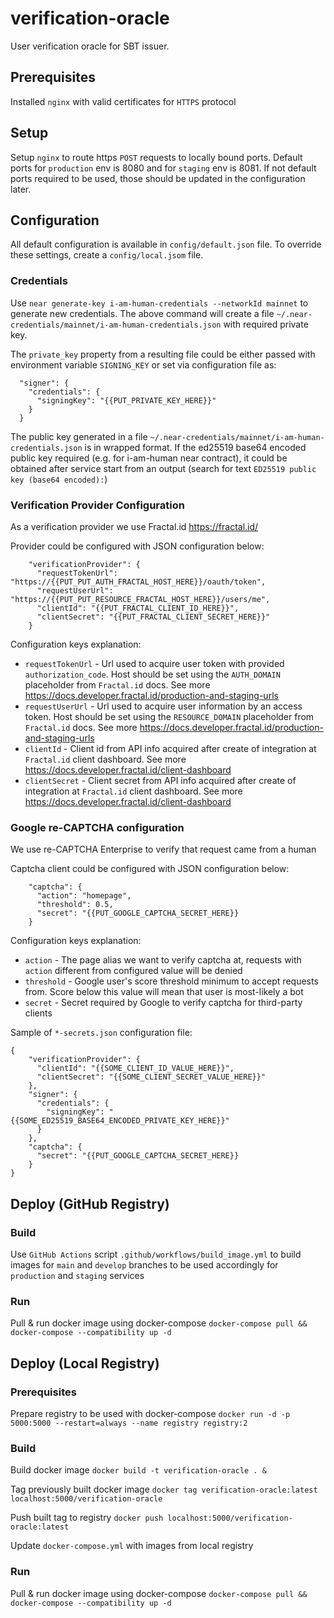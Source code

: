# verification-oracle

User verification oracle for SBT issuer.


## Prerequisites

Installed `nginx` with valid certificates for `HTTPS` protocol


## Setup

Setup `nginx` to route https `POST` requests to locally bound ports.
Default ports for `production` env is 8080 and for `staging` env is 8081.
If not default ports required to be used, those should be updated in the configuration later.


## Configuration

All default configuration is available in `config/default.json` file.
To override these settings, create a `config/local.jsom` file.

### Credentials

Use `near generate-key i-am-human-credentials --networkId mainnet` to generate new credentials.
The above command will create a file `~/.near-credentials/mainnet/i-am-human-credentials.json` with required private key.

The `private_key` property from a resulting file could be either passed with environment variable `SIGNING_KEY` or set via configuration file as:

```
  "signer": {
    "credentials": {
      "signingKey": "{{PUT_PRIVATE_KEY_HERE}}"
    }
  }
```

The public key generated in a file `~/.near-credentials/mainnet/i-am-human-credentials.json` is in wrapped format.
If the ed25519 base64 encoded public key required (e.g. for i-am-human near contract), it could be obtained after service start from
an output (search for text `ED25519 public key (base64 encoded):`)

### Verification Provider Configuration

As a verification provider we use Fractal.id <https://fractal.id/>

Provider could be configured with JSON configuration below:

```
    "verificationProvider": {
      "requestTokenUrl": "https://{{PUT_PUT_AUTH_FRACTAL_HOST_HERE}}/oauth/token",
      "requestUserUrl": "https://{{PUT_PUT_RESOURCE_FRACTAL_HOST_HERE}}/users/me",
      "clientId": "{{PUT_FRACTAL_CLIENT_ID_HERE}}",
      "clientSecret": "{{PUT_FRACTAL_CLIENT_SECRET_HERE}}"
    }
```

Configuration keys explanation:

*   `requestTokenUrl` - Url used to acquire user token with provided `authorization_code`. Host should be set using the `AUTH_DOMAIN` placeholder from `Fractal.id` docs. See more <https://docs.developer.fractal.id/production-and-staging-urls>
*   `requestUserUrl` - Url used to acquire user information by an access token. Host should be set using the `RESOURCE_DOMAIN` placeholder from `Fractal.id` docs. See more <https://docs.developer.fractal.id/production-and-staging-urls>
*   `clientId` - Client id from API info acquired after create of integration at `Fractal.id` client dashboard. See more <https://docs.developer.fractal.id/client-dashboard>
*   `clientSecret` - Client secret from API info acquired after create of integration at `Fractal.id` client dashboard. See more <https://docs.developer.fractal.id/client-dashboard>

### Google re-CAPTCHA configuration

We use re-CAPTCHA Enterprise to verify that request came from a human

Captcha client could be configured with JSON configuration below:

```
    "captcha": {
      "action": "homepage",
      "threshold": 0.5,
      "secret": "{{PUT_GOOGLE_CAPTCHA_SECRET_HERE}}
    }
```

Configuration keys explanation:

*   `action` - The page alias we want to verify captcha at, requests with `action` different from configured value will be denied
*   `threshold` - Google user's score threshold minimum to accept requests from. Score below this value will mean that user is most-likely a bot
*   `secret` - Secret required by Google to verify captcha for third-party clients

Sample of `*-secrets.json` configuration file:
```
{
    "verificationProvider": {
      "clientId": "{{SOME_CLIENT_ID_VALUE_HERE}}",
      "clientSecret": "{{SOME_CLIENT_SECRET_VALUE_HERE}}"
    },
    "signer": {
      "credentials": {
        "signingKey": "{{SOME_ED25519_BASE64_ENCODED_PRIVATE_KEY_HERE}}"
      }
    },
    "captcha": {
      "secret": "{{PUT_GOOGLE_CAPTCHA_SECRET_HERE}}
    }
}
```


## Deploy (GitHub Registry)

### Build

Use `GitHub Actions` script `.github/workflows/build_image.yml` to build images for `main` and `develop` branches to
be used accordingly for `production` and `staging` services

### Run

Pull & run docker image using docker-compose
`docker-compose pull && docker-compose --compatibility up -d`


## Deploy (Local Registry)

### Prerequisites

Prepare registry to be used with docker-compose
`docker run -d -p 5000:5000 --restart=always --name registry registry:2`

### Build

Build docker image
`docker build -t verification-oracle . &`

Tag previously built docker image
`docker tag verification-oracle:latest localhost:5000/verification-oracle`

Push built tag to registry
`docker push localhost:5000/verification-oracle:latest`

Update `docker-compose.yml` with images from local registry

### Run

Pull & run docker image using docker-compose
`docker-compose pull && docker-compose --compatibility up -d`
